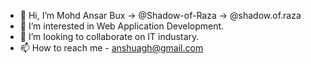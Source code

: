 - 👋 Hi, I’m Mohd Ansar Bux -> @Shadow-of-Raza -> @shadow.of.raza
- 👀 I’m interested in Web Application Development.
- 💞️ I’m looking to collaborate on IT industary.
- 📫 How to reach me - anshuagh@gmail.com

<!---
Shadow-of-Raza/Shadow-of-Raza is a ✨ special ✨ repository because its `README.md` (this file) appears on your GitHub profile.
You can click the Preview link to take a look at your changes.
--->
